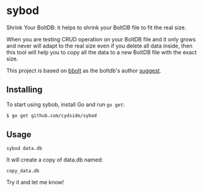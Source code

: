 # sybod

Shrink Your BoltDB: it helps to shrink your BoltDB file to fit the real size.

When you are testing CRUD operation on your BoltDB file and it only grows and never will adapt to the real size even if you delete all data inside, then this tool will help you to copy all the data to a new BoltDB file with the exact size.

This project is based on [bbolt](https://github.com/coreos/bbolt) as the boltdb's author [suggest](https://github.com/boltdb/bolt#a-message-from-the-author).

## Installing

To start using sybob, install Go and run `go get`:

```sh
$ go get github.com/cydside/sybod
```

## Usage

	sybod data.db
  
It will create a copy of data.db named:

	copy_data.db
  
Try it and let me know!
